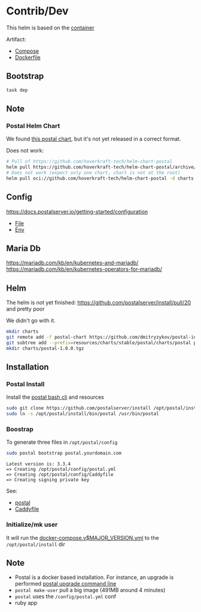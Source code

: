 # Contrib/Dev


This helm is based on the [container](https://docs.postalserver.io/other/containers)

Artifact:
* [Compose](https://github.com/postalserver/install/blob/main/templates/docker-compose.v3.yml)
* [Dockerfile](https://github.com/postalserver/postal/blob/main/Dockerfile)


## Bootstrap

```bash
task dep
```

## Note
### Postal Helm Chart
We found [this postal chart](https://github.com/hoverkraft-tech/helm-chart-postal), but it's not yet released
in a correct format.


Does not work:
```bash
# Pull of https://github.com/hoverkraft-tech/helm-chart-postal
helm pull https://github.com/hoverkraft-tech/helm-chart-postal/archive/refs/tags/0.3.1.tar.gz -d charts --untar
# Does not work (expect only one chart, chart is not at the root)
helm pull oci://github.com/hoverkraft-tech/helm-chart-postal -d charts --untar
```

## Config

https://docs.postalserver.io/getting-started/configuration

* [File](https://github.com/postalserver/postal/blob/main/doc/config/yaml.yml)
* [Env](https://github.com/postalserver/postal/blob/main/doc/config/environment-variables.md)

## Maria Db

https://mariadb.com/kb/en/kubernetes-and-mariadb/
https://mariadb.com/kb/en/kubernetes-operators-for-mariadb/



## Helm

The helm is not yet finished: https://github.com/postalserver/install/pull/20
and pretty poor

We didn't go with it.
```bash
mkdir charts
git remote add -f postal-chart https://github.com/dmitryzykov/postal-install.git
git subtree add --prefix=resources/charts/stable/postal/charts/postal postal-chart main --squash -- helm/postal
mkdir charts/postal-1.0.0.tgz
```

## Installation

### Postal Install

Install the [postal bash cli](https://github.com/postalserver/install/blob/main/bin/postal)
and resources
```bash
sudo git clone https://github.com/postalserver/install /opt/postal/install
sudo ln -s /opt/postal/install/bin/postal /usr/bin/postal
```


### Boostrap
To generate three files in `/opt/postal/config`
```bash
sudo postal bootstrap postal.yourdomain.com
```
```
Latest version is: 3.3.4
=> Creating /opt/postal/config/postal.yml
=> Creating /opt/postal/config/Caddyfile
=> Creating signing private key
```
See:
* [postal](https://github.com/postalserver/postal/blob/main/doc/config/yaml.yml)
* [Caddyfile](https://github.com/postalserver/install/blob/main/examples/Caddyfile)

### Initialize/mk user

It will run the [docker-compose.v$MAJOR_VERSION.yml](https://github.com/postalserver/install/blob/main/templates/docker-compose.v3.yml)
to the `/opt/postal/install` dir


## Note

* Postal is a docker based installation. For instance, an upgrade is performed [postal upgrade command line](https://docs.postalserver.io/getting-started/upgrading)
* `postal make-user` pull a big image (491MB around 4 minutes)
* `postal` uses the `/config/postal.yml` conf
* ruby app
